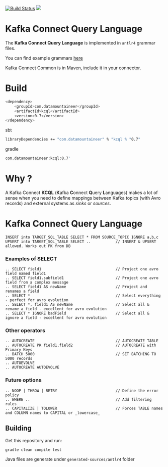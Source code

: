 [![Build Status](https://travis-ci.org/datamountaineer/kafka-connect-query-language.svg?branch=master)](https://travis-ci.org/datamountaineer/kafka-connect-query-language)
[<img src="https://img.shields.io/badge/latest%20release-v0.7-blue.svg?label=latest%20release"/>](http://search.maven.org/#search%7Cga%7C1%7Cg%3A%22com.datamountaineer%22%20AND%20a%3A%22kcql%22)


# Kafka Connect Query Language

The **Kafka Connect Query Language** is implemented in `antlr4` grammar files.

You can find example grammars <a href="https://github.com/antlr/grammars-v4">here</a>

Kafka Connect Common is in Maven, include it in your connector.

# Build
```bash
<dependency>
	<groupId>com.datamountaineer</groupId>
	<artifactId>kcql</artifactId>
	<version>0.7</version>
</dependency>
```

sbt
```bash
libraryDependencies += "com.datamountaineer" % "kcql % "0.7"
```

gradle
```bash
com.datamountaineer:kcql:0.7'
```

# Why ?

A Kafka Connect **KCQL** (**K**afka **C**onnect **Q**uery **L**anguages) makes a lot of sense when you need to define mappings between 
Kafka topics (with Avro records) and external systems as _sinks_ or _sources_. 

# Kafka Connect Query Language 

    INSERT into TARGET_SQL_TABLE SELECT * FROM SOURCE_TOPIC IGNORE a,b,c
    UPSERT into TARGET_SQL_TABLE SELECT ..           // INSERT & UPSERT allowed. Works out PK from DB

### Examples of SELECT

    .. SELECT field1                                 // Project one avro field named field1
    .. SELECT field1.subfield1                       // Project one avro field from a complex message
    .. SELECT field1 AS newName                      // Project and renames a field
    .. SELECT *                                      // Select everything - perfect for avro evolution
    .. SELECT *, field1 AS newName                   // Select all & rename a field - excellent for avro evolution
    .. SELECT * IGNORE badField                      // Select all & ignore a field - excellent for avro evolution

### Other operators

    .. AUTOCREATE                                    // AUTOCREATE TABLE
    .. AUTOCREATE PK field1,field2                   // AUTOCREATE with Primary Keys
    .. BATCH 5000                                    // SET BATCHING TO 5000 records
    .. AUTOEVOLVE
    .. AUTOCREATE AUTOEVOLVE

### Future options

    .. NOOP | THROW | RETRY                          // Define the error policy 
    .. WHERE ..                                      // Add filtering rules
    .. CAPITALIZE | TOLOWER                          // Forces TABLE names and COLUMN names to CAPITAL or _lowercase_
    
## Building

Get this repository and run:

    gradle clean compile test

Java files are generate under `generated-sources/antlr4` folder

